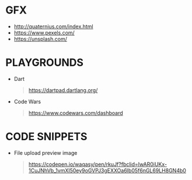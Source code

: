 # GFX
 
 - http://quaternius.com/index.html
 - https://www.pexels.com/
 - https://unsplash.com/
 
# PLAYGROUNDS

 - Dart
   > https://dartpad.dartlang.org/
 
 - Code Wars
   > https://www.codewars.com/dashboard
   
# CODE SNIPPETS
 
  - File upload preview image
    > https://codepen.io/waqasy/pen/rkuJf?fbclid=IwAR0iUKx-1CuJNhVb_1vmXI50ey9oGVPJ3gEXXOa6Ib05f6nGL69LH8GN4b0
